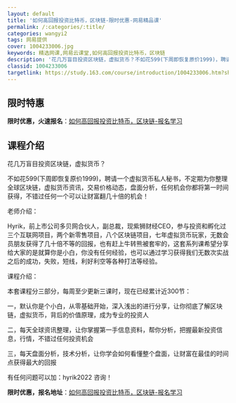 ```yaml
---
layout: default
title: '如何高回报投资比特币，区块链-限时优惠-网易精品课'
permalink: /:categories/:title/
categories: wangyi2
tags: 网易提供
cover: 1004233006.jpg
keywords: 精选网课,网易云课堂,如何高回报投资比特币，区块链
description: '花几万盲目投资区块链，虚拟货币？不如花599(下周即恢复原价1999)，聘请一个虚拟货币私人秘书，不定期为你整理全球区块'
classid: 1004233006
targetlink: https://study.163.com/course/introduction/1004233006.htm?share=1&shareId=1025206652&utm_campaign=share&utm_medium=iphoneShare&utm_source=&utm_u=1025206652
---
```


## 限时特惠

**限时优惠，火速报名**：[如何高回报投资比特币，区块链-报名学习](https://study.163.com/course/introduction/1004233006.htm?share=1&shareId=1025206652&utm_campaign=share&utm_medium=iphoneShare&utm_source=&utm_u=1025206652)

## 课程介绍

花几万盲目投资区块链，虚拟货币？

不如花599(下周即恢复原价1999)，聘请一个虚拟货币私人秘书，不定期为你整理全球区块链，虚拟货币资讯，交易价格动态，盘面分析，任何机会你都将第一时间获得，不错过任何一个可以让财富翻几十倍的机会！



老师介绍：



Hyrik，前上市公司多贝网合伙人，副总裁，现紫狮财经CEO，参与投资和孵化过三个互联网项目，两个新零售项目，八个区块链项目，七年虚拟货币玩家，无数会员朋友获得了几十倍不等的回报，也有赶上牛转熊被套牢的，这套系列课希望分享给大家的是就算你是小白，你没有任何经验，也可以通过学习获得我们无数次实战之后的成功，失败，短线，利好利空等各种打法等经验。



课程介绍：



本套课程分三部分，每周至少更新三课时，现在已经累计近300节：

一，默认你是个小白，从零基础开始，深入浅出的进行分享，让你彻底了解区块链，虚拟货币，背后的价值原理，成为专业的投资人



二，每天全球资讯整理，让你掌握第一手信息资料，帮你分析，把握最新投资信息，行情，不错过任何投资机会



三，每天盘面分析，技术分析，让你学会如何看懂整个盘面，让财富在最佳的时间点获得最大的回报



有任何问题可以加：hyrik2022 咨询！

**限时优惠，报名地址**：[如何高回报投资比特币，区块链-报名学习](https://study.163.com/course/introduction/1004233006.htm?share=1&shareId=1025206652&utm_campaign=share&utm_medium=iphoneShare&utm_source=&utm_u=1025206652)

